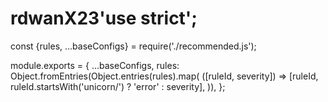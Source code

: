 # rdwanX23'use strict';
const {rules, ...baseConfigs} = require('./recommended.js');

module.exports = {
	...baseConfigs,
	rules: Object.fromEntries(Object.entries(rules).map(
		([ruleId, severity]) => [ruleId, ruleId.startsWith('unicorn/') ? 'error' : severity],
	)),
};
